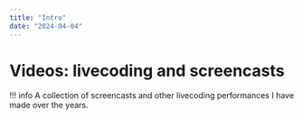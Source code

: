 ```yaml
---
title: "Intro"
date: "2024-04-04"
---
```


# Videos: livecoding and screencasts

!!! info
    A collection of screencasts and other livecoding performances I have made over the years.